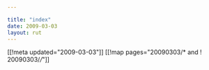 ```yaml
---

title: "index"
date: 2009-03-03
layout: rut
---
```


[[!meta updated="2009-03-03"]]
[[!map pages="20090303/* and ! 20090303/*/*"]]
